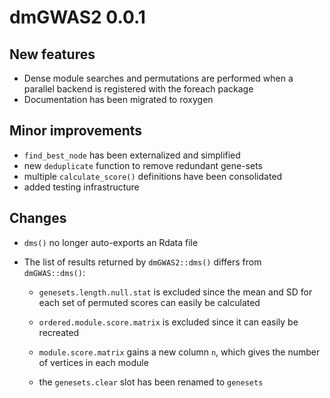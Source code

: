 # dmGWAS2 0.0.1

## New features

* Dense module searches and permutations are performed when a parallel backend
  is registered with the foreach package
* Documentation has been migrated to roxygen

## Minor improvements

* `find_best_node` has been externalized and simplified
* new `deduplicate` function to remove redundant gene-sets
* multiple `calculate_score()` definitions have been consolidated
* added testing infrastructure

## Changes

* `dms()` no longer auto-exports an Rdata file

* The list of results returned by `dmGWAS2::dms()` differs from `dmGWAS::dms()`:

    - `genesets.length.null.stat` is excluded since the mean and SD for each 
      set of permuted scores can easily be calculated
    
    - `ordered.module.score.matrix` is excluded since it can easily be recreated
  
    - `module.score.matrix` gains a new column `n`, which gives the number of
      vertices in each module
    
    - the `genesets.clear` slot has been renamed to `genesets`